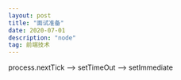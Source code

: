 ```yaml
---
layout: post
title: "面试准备"
date: 2020-07-01 
description: "node"
tag: 前端技术
---
```


process.nextTick --> setTimeOut --> setImmediate